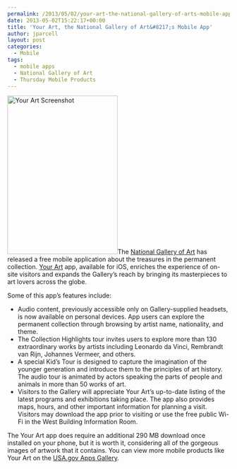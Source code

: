```yaml
---
permalink: /2013/05/02/your-art-the-national-gallery-of-arts-mobile-app/
date: 2013-05-02T15:22:17+00:00
title: 'Your Art, the National Gallery of Art&#8217;s Mobile App'
author: jparcell
layout: post
categories:
  - Mobile
tags:
  - mobile apps
  - National Gallery of Art
  - Thursday Mobile Products
---
```


[<img class="alignright wp-image-104672" src="https://s3.amazonaws.com/sitesusa/wp-content/uploads/sites/212/2014/01/your-art-picture2-278x400.jpg" alt="Your Art Screenshot" width="250" height="359" />](https://s3.amazonaws.com/sitesusa/wp-content/uploads/sites/212/2014/01/your-art-picture2.jpg)The [National Gallery of Art](http://www.nga.gov/content/ngaweb/visit/tours-and-guides/mobile-app.html) has released a free mobile application about the treasures in the permanent collection. [Your Art](http://apps.usa.gov/yourart.shtml) app, available for iOS, enriches the experience of on-site visitors and expands the Gallery’s reach by bringing its masterpieces to art lovers across the globe.

Some of this app&#8217;s features include:

  * Audio content, previously accessible only on Gallery-supplied headsets, is now available on personal devices. App users can explore the permanent collection through browsing by artist name, nationality, and theme.
  * The Collection Highlights tour invites users to explore more than 130 extraordinary works by artists including Leonardo da Vinci, Rembrandt van Rijn, Johannes Vermeer, and others.
  * A special Kid&#8217;s Tour is designed to capture the imagination of the younger generation and introduce them to the principles of art history. The audio tour is animated by actors speaking the parts of people and animals in more than 50 works of art.
  * Visitors to the Gallery will appreciate Your Art’s up-to-date listing of the latest programs and exhibitions taking place. The app also provides maps, hours, and other important information for planning a visit. Visitors may download the app prior to visiting or use the free public Wi-Fi in the West Building Information Room.

The Your Art app does require an additional 290 MB download once installed on your phone, but it is worth it, considering all of the gorgeous images of artwork that it contains.  You can view more mobile products like Your Art on the [USA.gov Apps Gallery](http://apps.usa.gov/).